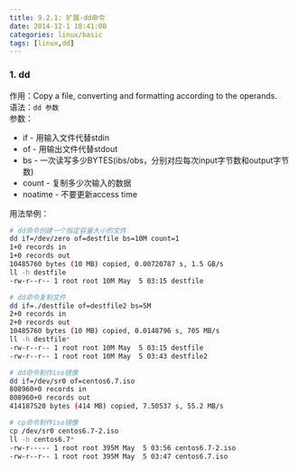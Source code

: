 ```yaml
---
title: 9.2.1: 扩展-dd命令
date: 2014-12-1 18:41:00
categories: linux/basic
tags: [linux,dd]
---
```


### 1. dd
作用：Copy a file, converting and formatting according to the operands.  
语法：`dd 参数`  
参数：
- if - 用输入文件代替stdin
- of - 用输出文件代替stdout
- bs - 一次读写多少BYTES(ibs/obs，分别对应每次input字节数和output字节数)
- count - 复制多少次输入的数据
- noatime - 不要更新access time

用法举例：
``` bash
# dd命令创建一个指定容量大小的文件
dd if=/dev/zero of=destfile bs=10M count=1
1+0 records in
1+0 records out
10485760 bytes (10 MB) copied, 0.00720787 s, 1.5 GB/s
ll -h destfile
-rw-r--r-- 1 root root 10M May  5 03:15 destfile

# dd命令复制文件
dd if=./destfile of=destfile2 bs=5M
2+0 records in
2+0 records out
10485760 bytes (10 MB) copied, 0.0148796 s, 705 MB/s
ll -h destfile*
-rw-r--r-- 1 root root 10M May  5 03:15 destfile
-rw-r--r-- 1 root root 10M May  5 03:43 destfile2

# dd命令制作iso镜像
dd if=/dev/sr0 of=centos6.7.iso
808960+0 records in
808960+0 records out
414187520 bytes (414 MB) copied, 7.50537 s, 55.2 MB/s

# cp命令制作iso镜像
cp /dev/sr0 centos6.7-2.iso
ll -h centos6.7*
-rw-r----- 1 root root 395M May  5 03:56 centos6.7-2.iso
-rw-r--r-- 1 root root 395M May  5 03:47 centos6.7.iso
```

